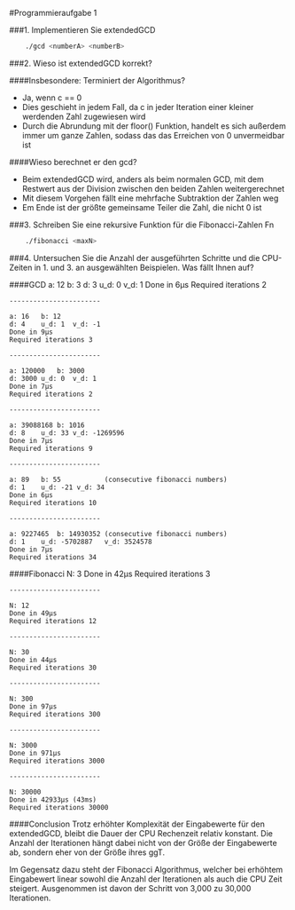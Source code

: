 #Programmieraufgabe 1


###1. Implementieren Sie extendedGCD
```bash
    ./gcd <numberA> <numberB>
```


###2. Wieso ist extendedGCD korrekt?

####Insbesondere: Terminiert der Algorithmus?
* Ja, wenn c == 0
* Dies geschieht in jedem Fall, da c in jeder Iteration einer kleiner werdenden Zahl zugewiesen wird
* Durch die Abrundung mit der floor() Funktion, handelt es sich außerdem immer um ganze Zahlen, sodass das das Erreichen von 0 unvermeidbar ist

####Wieso berechnet er den gcd?
* Beim extendedGCD wird, anders als beim normalen GCD, mit dem Restwert aus der Division zwischen den beiden Zahlen weitergerechnet
* Mit diesem Vorgehen fällt eine mehrfache Subtraktion der Zahlen weg
* Em Ende ist der größte gemeinsame Teiler die Zahl, die nicht 0 ist


###3. Schreiben Sie eine rekursive Funktion für die Fibonacci-Zahlen Fn
```bash
    ./fibonacci <maxN>
```


###4. Untersuchen Sie die Anzahl der ausgeführten Schritte und die CPU-Zeiten in 1. und 3. an ausgewählten Beispielen. Was fällt Ihnen auf?

####GCD
    a: 12   b: 3
    d: 3    u_d: 0  v_d: 1
    Done in 6μs
    Required iterations 2

    -----------------------

    a: 16   b: 12
    d: 4    u_d: 1  v_d: -1
    Done in 9μs
    Required iterations 3

    -----------------------

    a: 120000   b: 3000
    d: 3000 u_d: 0  v_d: 1
    Done in 7μs
    Required iterations 2

    -----------------------

    a: 39088168 b: 1016
    d: 8    u_d: 33 v_d: -1269596
    Done in 7μs
    Required iterations 9

    -----------------------

    a: 89   b: 55           (consecutive fibonacci numbers)
    d: 1    u_d: -21 v_d: 34
    Done in 6μs
    Required iterations 10

    -----------------------

    a: 9227465  b: 14930352 (consecutive fibonacci numbers)
    d: 1    u_d: -5702887   v_d: 3524578
    Done in 7μs
    Required iterations 34

####Fibonacci
    N: 3
    Done in 42μs
    Required iterations 3

    -----------------------

    N: 12
    Done in 49μs
    Required iterations 12

    -----------------------

    N: 30
    Done in 44μs
    Required iterations 30

    -----------------------

    N: 300
    Done in 97μs
    Required iterations 300

    -----------------------

    N: 3000
    Done in 971μs
    Required iterations 3000

    -----------------------

    N: 30000
    Done in 42933μs (43ms)
    Required iterations 30000

####Conclusion
Trotz erhöhter Komplexität der Eingabewerte für den extendedGCD, bleibt die Dauer der CPU Rechenzeit relativ konstant. Die Anzahl der Iterationen hängt dabei nicht von der Größe der Eingabewerte ab, sondern eher von der Größe ihres ggT.

Im Gegensatz dazu steht der Fibonacci Algorithmus, welcher bei erhöhtem Eingabewert linear sowohl die Anzahl der Iterationen als auch die CPU Zeit steigert. Ausgenommen ist davon der Schritt von 3,000 zu 30,000 Iterationen.
